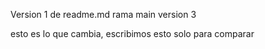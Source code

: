 
Version 1 de readme.md
rama main 
version 3

esto es lo que cambia, escribimos esto solo para comparar


